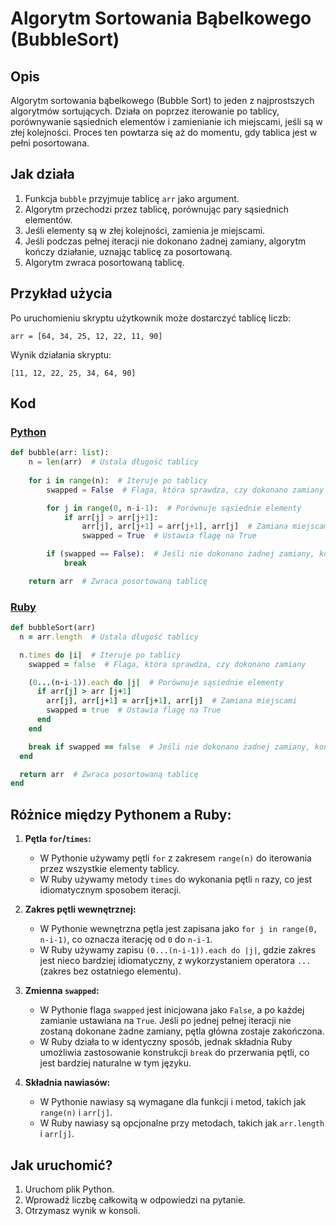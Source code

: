# Algorytm Sortowania Bąbelkowego (BubbleSort)

## Opis
Algorytm sortowania bąbelkowego (Bubble Sort) to jeden z najprostszych algorytmów sortujących. Działa on poprzez iterowanie po tablicy, porównywanie sąsiednich elementów i zamienianie ich miejscami, jeśli są w złej kolejności. Proces ten powtarza się aż do momentu, gdy tablica jest w pełni posortowana.

## Jak działa
1. Funkcja `bubble` przyjmuje tablicę `arr` jako argument.
2. Algorytm przechodzi przez tablicę, porównując pary sąsiednich elementów.
3. Jeśli elementy są w złej kolejności, zamienia je miejscami.
4. Jeśli podczas pełnej iteracji nie dokonano żadnej zamiany, algorytm kończy działanie, uznając tablicę za posortowaną.
5. Algorytm zwraca posortowaną tablicę.

## Przykład użycia
Po uruchomieniu skryptu użytkownik może dostarczyć tablicę liczb:
```
arr = [64, 34, 25, 12, 22, 11, 90]
```
Wynik działania skryptu:
```
[11, 12, 22, 25, 34, 64, 90]
```

## Kod

### [Python](./script.py)
```python
def bubble(arr: list):
    n = len(arr)  # Ustala długość tablicy
    
    for i in range(n):  # Iteruje po tablicy
        swapped = False  # Flaga, która sprawdza, czy dokonano zamiany

        for j in range(0, n-i-1):  # Porównuje sąsiednie elementy
            if arr[j] > arr[j+1]:
                arr[j], arr[j+1] = arr[j+1], arr[j]  # Zamiana miejscami
                swapped = True  # Ustawia flagę na True

        if (swapped == False):  # Jeśli nie dokonano żadnej zamiany, kończy działanie
            break

    return arr  # Zwraca posortowaną tablicę
```

### [Ruby](./script.rb)
```ruby
def bubbleSort(arr)
  n = arr.length  # Ustala długość tablicy

  n.times do |i|  # Iteruje po tablicy
    swapped = false  # Flaga, która sprawdza, czy dokonano zamiany

    (0...(n-i-1)).each do |j|  # Porównuje sąsiednie elementy
      if arr[j] > arr [j+1]
        arr[j], arr[j+1] = arr[j+1], arr[j]  # Zamiana miejscami
        swapped = true  # Ustawia flagę na True
      end
    end

    break if swapped == false  # Jeśli nie dokonano żadnej zamiany, kończy działanie
  end

  return arr  # Zwraca posortowaną tablicę
end
```

## Różnice między Pythonem a Ruby:
1. **Pętla `for`/`times`:**
   - W Pythonie używamy pętli `for` z zakresem `range(n)` do iterowania przez wszystkie elementy tablicy.
   - W Ruby używamy metody `times` do wykonania pętli `n` razy, co jest idiomatycznym sposobem iteracji.

2. **Zakres pętli wewnętrznej:**
   - W Pythonie wewnętrzna pętla jest zapisana jako `for j in range(0, n-i-1)`, co oznacza iterację od `0` do `n-i-1`.
   - W Ruby używamy zapisu `(0...(n-i-1)).each do |j|`, gdzie zakres jest nieco bardziej idiomatyczny, z wykorzystaniem operatora `...` (zakres bez ostatniego elementu).

3. **Zmienna `swapped`:**
   - W Pythonie flaga `swapped` jest inicjowana jako `False`, a po każdej zamianie ustawiana na `True`. Jeśli po jednej pełnej iteracji nie zostaną dokonane żadne zamiany, pętla główna zostaje zakończona.
   - W Ruby działa to w identyczny sposób, jednak składnia Ruby umożliwia zastosowanie konstrukcji `break` do przerwania pętli, co jest bardziej naturalne w tym języku.


4. **Składnia nawiasów:**
   - W Pythonie nawiasy są wymagane dla funkcji i metod, takich jak `range(n)` i `arr[j]`.
   - W Ruby nawiasy są opcjonalne przy metodach, takich jak `arr.length` i `arr[j]`.

## Jak uruchomić?
1. Uruchom plik Python.
2. Wprowadź liczbę całkowitą w odpowiedzi na pytanie.
2. Otrzymasz wynik w konsoli.